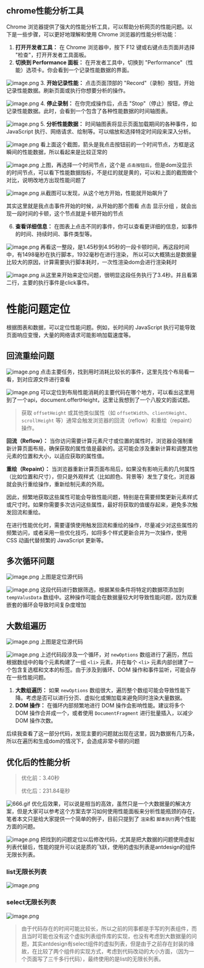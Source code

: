## chrome性能分析工具

Chrome 浏览器提供了强大的性能分析工具，可以帮助分析网页的性能问题。以下是一些步骤，可以更好地理解和使用 Chrome 浏览器的性能分析功能：

1. **打开开发者工具：** 在 Chrome 浏览器中，按下 F12 键或右键点击页面并选择 "检查"，打开开发者工具面板。
2. **切换到 Performance 面板：** 在开发者工具中，切换到 "Performance"（性能）选项卡。你会看到一个记录性能数据的界面。

![image.png](https://p3-juejin.byteimg.com/tos-cn-i-k3u1fbpfcp/c700f16012e44552ac45d91b74edc271~tplv-k3u1fbpfcp-zoom-in-crop-mark:1512:0:0:0.awebp#?w=1600&h=594&e=png&b=212225)
3. **开始记录性能：** 点击页面顶部的 "Record"（录制）按钮，开始记录性能数据。刷新页面或执行你想要分析的操作。

![image.png](https://p9-juejin.byteimg.com/tos-cn-i-k3u1fbpfcp/c510039dddca4122aeaedb6fedb2aa7b~tplv-k3u1fbpfcp-zoom-in-crop-mark:1512:0:0:0.awebp#?w=1608&h=596&e=png&b=323337)
4. **停止录制：** 在你完成操作后，点击 "Stop"（停止）按钮，停止记录性能数据。此时，会看到一个包含了各种性能数据的时间轴图表。

![image.png](https://p9-juejin.byteimg.com/tos-cn-i-k3u1fbpfcp/6f5b81f812534d0c8de896861bb41e16~tplv-k3u1fbpfcp-zoom-in-crop-mark:1512:0:0:0.awebp#?w=1596&h=866&e=png&b=27282c)
5. **分析性能数据：** 时间轴图表将显示页面加载期间的各种事件，如 JavaScript 执行、网络请求、绘制等。可以缩放和选择特定时间段来深入分析。

![image.png](https://p3-juejin.byteimg.com/tos-cn-i-k3u1fbpfcp/8b005055acc545d48e8be35120e19ab6~tplv-k3u1fbpfcp-zoom-in-crop-mark:1512:0:0:0.awebp#?w=1620&h=490&e=png&b=0f2247)
看上面这个截图，箭头是我点击按钮前的一个时间节点，方框是这瞬间的性能数据，所以看起来是比较正常的

![image.png](https://p1-juejin.byteimg.com/tos-cn-i-k3u1fbpfcp/d5cbb1bc281347dc97721f588c417fac~tplv-k3u1fbpfcp-zoom-in-crop-mark:1512:0:0:0.awebp#?w=1638&h=776&e=png&b=25272b)
上图，再选择一个时间节点，这个是 `点击按钮后`，但是dom没显示的时间节点，可以看下性能数据指标，不是红的就是黄的，可以和上面的截图做个对比，说明改地方出现性能问题了

![image.png](https://p6-juejin.byteimg.com/tos-cn-i-k3u1fbpfcp/1fe7d4e56d47446f8309186c1984e628~tplv-k3u1fbpfcp-zoom-in-crop-mark:1512:0:0:0.awebp#?w=1169&h=655&e=png&b=232428)
从截图可以发现，从这个地方开始，性能就开始飙升了

其实这里就是我点击事件开始的时候，从开始的那个图看 点击 显示分组 ，就会出现一段时间的卡顿，这个节点就是卡顿开始的节点

6. **查看详细信息：** 在图表上点击不同的事件，你可以查看更详细的信息，如事件的时间、持续时间、事件类型等。

![image.png](https://p6-juejin.byteimg.com/tos-cn-i-k3u1fbpfcp/1fe7d4e56d47446f8309186c1984e628~tplv-k3u1fbpfcp-zoom-in-crop-mark:1512:0:0:0.awebp#?w=1169&h=655&e=png&b=232428)
再看这一整段，是1.45秒到4.95秒的一段卡顿时间，再这段时间中，有1498毫秒在执行脚本，1932毫秒在进行渲染，
所以可以大概猜出是数据量比较大的原因，计算需要执行脚本耗时，一次性渲染dom会进行渲染耗时

![image.png](https://p6-juejin.byteimg.com/tos-cn-i-k3u1fbpfcp/42b10d878bf74b119677eaadc515c80b~tplv-k3u1fbpfcp-zoom-in-crop-mark:1512:0:0:0.awebp#?w=693&h=306&e=png&b=e8e3c5)
从这里来开始来定位问题，很明显这段任务执行了3.4秒。并且看第二行，主要的执行事件是click事件。

# 性能问题定位

根据图表和数据，可以定位性能问题。例如，长时间的 JavaScript 执行可能导致页面响应变慢，大量的网络请求可能影响加载速度等。

## 回流重绘问题

![image.png](https://p1-juejin.byteimg.com/tos-cn-i-k3u1fbpfcp/3741fdac22d14d94afb6fa97130facef~tplv-k3u1fbpfcp-zoom-in-crop-mark:1512:0:0:0.awebp#?w=1638&h=776&e=png&b=26282c)
点击主要任务，找到用时消耗比较长的事件，这里先找个布局看一看，到对应源文件进行查看

![image.png](https://p6-juejin.byteimg.com/tos-cn-i-k3u1fbpfcp/92b98bb27d4647be964a80102787e3b3~tplv-k3u1fbpfcp-zoom-in-crop-mark:1512:0:0:0.awebp#?w=1003&h=411&e=png&b=202124)
可以定位到布局性能消耗的主要代码在哪个地方，可以看出这里用到了一个api，document.offertHeight，这里让我想到了一个八股文的面试题。

> 获取 `offsetHeight` 或其他类似属性（如 `offsetWidth`、`clientHeight`、`scrollHeight` 等）通常会触发浏览器的回流（reflow）和重绘（repaint）操作。

**回流（Reflow）：** 当你访问需要计算元素尺寸或位置的属性时，浏览器会强制重新计算页面布局，确保获取的属性值是最新的。这可能会涉及重新计算和调整其他元素的位置和大小，以适应获取的属性值。

**重绘（Repaint）：** 当浏览器重新计算页面布局后，如果没有影响元素的几何属性（比如位置和尺寸），但只是外观样式（比如颜色、背景等）发生了变化，浏览器就会执行重绘操作，重新绘制元素的外观。

因此，频繁地获取这些属性可能会导致性能问题，特别是在需要频繁更新元素样式或尺寸时。如果你需要多次访问这些属性，最好将获取的值缓存起来，避免多次触发回流和重绘。

在进行性能优化时，需要谨慎使用触发回流和重绘的操作，尽量减少对这些属性的频繁访问，或者采用一些优化技巧，如将多个样式更新合并为一次操作，使用 CSS 动画代替频繁的 JavaScript 更新等。

## 多次循环问题

![image.png](https://p3-juejin.byteimg.com/tos-cn-i-k3u1fbpfcp/99932b78ee584a2fb41b54935d48dfa1~tplv-k3u1fbpfcp-zoom-in-crop-mark:1512:0:0:0.awebp#?w=1893&h=361&e=png&b=242529)
上图是定位源代码

![image.png](https://p1-juejin.byteimg.com/tos-cn-i-k3u1fbpfcp/f8b62ba203f54bf581fe7745694f3b75~tplv-k3u1fbpfcp-zoom-in-crop-mark:1512:0:0:0.awebp#?w=918&h=360&e=png&b=202124)
这段代码进行数据筛选，根据某些条件将特定的数据项添加到 `tempValusData` 数组中。这种操作可能会在数据量较大时导致性能问题，因为双重嵌套的循环会导致时间复杂度增加

## 大数组遍历

![image.png](https://p9-juejin.byteimg.com/tos-cn-i-k3u1fbpfcp/23ddf112b473432793928da4dd2b820d~tplv-k3u1fbpfcp-zoom-in-crop-mark:1512:0:0:0.awebp#?w=1906&h=319&e=png&b=26282b)
上图是定位源代码

![image.png](https://p1-juejin.byteimg.com/tos-cn-i-k3u1fbpfcp/e9bde1d1f910438aaac995a1a250e0b0~tplv-k3u1fbpfcp-zoom-in-crop-mark:1512:0:0:0.awebp#?w=1333&h=263&e=png&b=202124)
上述代码段涉及一个循环，对 `newOptions` 数组进行了遍历，然后根据数组中的每个元素构建了一组 `<li>` 元素，并在每个 `<li>` 元素内部创建了一个包含复选框和文本的标签。由于涉及到循环、DOM 操作和事件监听，可能会存在一些性能问题。

1. **大数组遍历：** 如果 `newOptions` 数组很大，遍历整个数组可能会导致性能下降。考虑是否可以进行分页、虚拟化或懒加载来避免同时渲染大量数据。
2. **DOM 操作：** 在循环内部频繁地进行 DOM 操作会影响性能。建议将多个 DOM 操作合并成一个，或者使用 `DocumentFragment` 进行批量插入，以减少 DOM 操作次数。

后续我查看了这一部分代码，发现主要的问题就出现在这里，因为数据有几万条，所以在遍历和生成dom的情况下，会造成非常卡顿的问题

## 优化后的性能分析

> 优化前：3.40秒
>
> 优化后：231.84毫秒

![666.gif](https://p3-juejin.byteimg.com/tos-cn-i-k3u1fbpfcp/1e23c46fc2d140b2be2e9f0d1475f8b8~tplv-k3u1fbpfcp-zoom-in-crop-mark:1512:0:0:0.awebp#?w=689&h=355&e=gif&f=110&b=fefefe)
优化后效果，可以说是相当的高效，虽然只是一个大数据量的解决方案，但是大家可以参考这个方案去学习如何使用性能面板来分析性能瓶颈的存在，笔者本文只是给大家提供一个简单的例子，目前只提到了 `渲染`和 `脚本执行`两个性能方面的问题。

![image.png](https://p3-juejin.byteimg.com/tos-cn-i-k3u1fbpfcp/c53bf8c32b3e4622b122e45cd2277bdf~tplv-k3u1fbpfcp-zoom-in-crop-mark:1512:0:0:0.awebp#?w=1395&h=440&e=png&b=24252a)
把找到的问题定位以后修改代码，尤其是把大数据的问题使用虚拟列表代替后，性能的提升可以说是质的飞跃，使用的虚拟列表是antdesign的组件 无限长列表。

### list无限长列表

![image.png](https://p1-juejin.byteimg.com/tos-cn-i-k3u1fbpfcp/dd7c3d45e6314886a2d4a1fa1972bfed~tplv-k3u1fbpfcp-zoom-in-crop-mark:1512:0:0:0.awebp#?w=1613&h=696&e=png&b=fefefe)

### select无限长列表

![image.png](https://p3-juejin.byteimg.com/tos-cn-i-k3u1fbpfcp/6ed983d51f654a96a38d441f9d9bd299~tplv-k3u1fbpfcp-zoom-in-crop-mark:1512:0:0:0.awebp#?w=1546&h=700&e=png&b=fefefe)

> 由于代码存在的时间可能比较长，所以之前的同事都是手写的列表组件，而且当时可能也没有这个虚拟列表组件库的实现，也没有考虑到大数据量的问题，其实antdesign有select组件的虚拟列表，但是由于之前存在封装的缘故，在比较了两个组件的实现方式，考虑到代码改动的大小方面，（因为一个页面写了三千多行代码），最终使用的是list的无限长列表。
